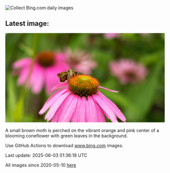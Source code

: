 ![Collect Bing.com daily images](https://github.com/counter2015/bing-daily-images/workflows/Collect%20Bing.com%20daily%20images/badge.svg)
## Latest image:
![](images/EchinaceaButterfly.jpg)

A small brown moth is perched on the vibrant orange and pink center of a blooming coneflower with green leaves in the background.

Use GitHub Actions to download www.bing.com images.

Last update: 2025-06-03 01:36:18 UTC

All images since 2020-05-10 [here](https://github.com/counter2015/bing-daily-images/tree/master/images)
